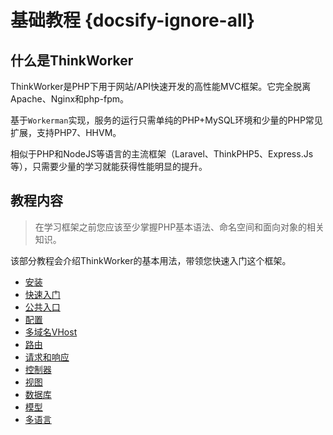# 基础教程 {docsify-ignore-all}

## 什么是ThinkWorker
ThinkWorker是PHP下用于网站/API快速开发的高性能MVC框架。它完全脱离Apache、Nginx和php-fpm。

基于`Workerman`实现，服务的运行只需单纯的PHP+MySQL环境和少量的PHP常见扩展，支持PHP7、HHVM。

相似于PHP和NodeJS等语言的主流框架（Laravel、ThinkPHP5、Express.Js等），只需要少量的学习就能获得性能明显的提升。

## 教程内容

> 在学习框架之前您应该至少掌握PHP基本语法、命名空间和面向对象的相关知识。

该部分教程会介绍ThinkWorker的基本用法，带领您快速入门这个框架。

- [安装](./install.md)
- [快速入门](./quickstart.md)
- [公共入口](./app.md)
- [配置](./config.md)
- [多域名VHost](./vhost.md)
- [路由](./route.md)
- [请求和响应](./reqandresp.md)
- [控制器](./controller.md)
- [视图](./view.md)
- [数据库](./db.md)
- [模型](./model.md)
- [多语言](./lang.md)
